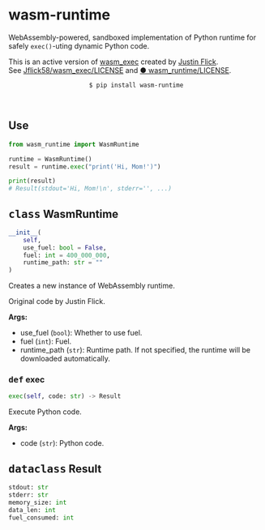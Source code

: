 # wasm-runtime

WebAssembly-powered, sandboxed implementation of Python runtime for safely `exec()`-uting dynamic Python code.

This is an active version of [wasm_exec](https://github.com/Jflick58/wasm_exec) created by [Justin Flick](https://github.com/Jflick58).<br />See [Jflick58/wasm_exec/LICENSE](https://github.com/Jflick58/wasm_exec/blob/main/LICENSE) and [● wasm_runtime/LICENSE](https://github.com/AWeirdDev/wasm_runtime).

<div align="center">

`$ pip install wasm-runtime`

</div>

<br />

## Use

```python
from wasm_runtime import WasmRuntime

runtime = WasmRuntime()
result = runtime.exec("print('Hi, Mom!')")

print(result)
# Result(stdout='Hi, Mom!\n', stderr='', ...)
```

## <kbd>class</kbd> WasmRuntime

```python
__init__(
    self, 
    use_fuel: bool = False, 
    fuel: int = 400_000_000, 
    runtime_path: str = ""
)
```

Creates a new instance of WebAssembly runtime.

Original code by Justin Flick.

**Args:**
- use_fuel (`bool`): Whether to use fuel.
- fuel (`int`): Fuel.
- runtime_path (`str`): Runtime path. If not specified, the runtime will be downloaded automatically.

### <kbd>def</kbd> exec

```python
exec(self, code: str) -> Result
```

Execute Python code.

**Args:**
- code (`str`): Python code.

## <kbd>dataclass</kbd> Result

```python
stdout: str
stderr: str
memory_size: int
data_len: int
fuel_consumed: int
```
